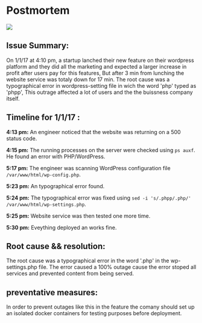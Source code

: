 # Postmortem
![](https://pbs.twimg.com/media/B2wjqOyCUAAQ5-f.jpg)
## Issue Summary:
On 1/1/17 at 4:10 pm, a startup lanched their new feature on their wordpress platform and they did all the marketing and expected a larger increase in profit after users pay for this features, But after 3 min from lunching the website service was totaly down for 17 min. The root cause was a typographical error in wordpress-setting file in wich the word 'php' typed as 'phpp', This outrage affected a lot of users and the the buissness company itself.

## Timeline for 1/1/17 :
**4:13 pm:** An engineer noticed that the website was returning on a 500 status code.

**4:15 pm:** The running processes on the server were checked using `ps auxf`. He found an error with PHP/WordPress.

**5:17 pm:** The engineer was scanning  WordPress configuration file `/var/www/html/wp-config.php`.

**5:23 pm:** An typographical error found.

**5:24 pm:** The typographical error was fixed using `sed -i 's/.phpp/.php/' /var/www/html/wp-settings.php`. 

**5:25 pm:** Website service was then tested one more time.

**5:30 pm:** Eveything deployed an works fine.

## Root cause && resolution:
The root cause was  a typographical error in the word '.php' in the wp-settings.php file. The error caused a 100% outage cause the error stoped all services and prevented content from being served. 

## preventative measures:
In order to prevent outages like this in the feature the comany should set up an isolated docker containers for testing purposes before deployment.
